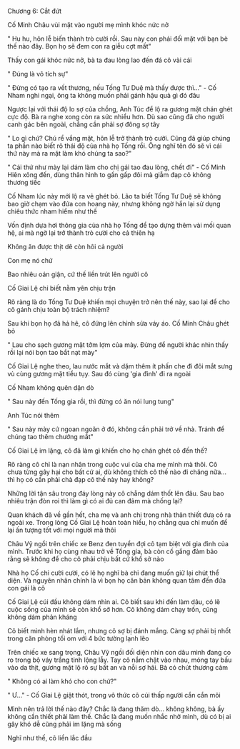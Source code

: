 




Chương 6: Cắt đứt


Cố Minh Châu vùi mặt vào người mẹ mình khóc nức nở

" Hu hu, hôn lễ biến thành trò cười rồi. Sau này con phải đối mặt với bạn bè thế nào đây. Bọn họ sẽ đem con ra giễu cợt mất"

Thấy con gái khóc nức nở, bà ta đau lòng lao đến đá cô vài cái

" Đúng là vô tích sự"

" Đừng có tạo ra vết thương, nếu Tống Tư Duệ mà thấy được thì..." - Cố Nham nghi ngại, ông ta không muốn phải gánh hậu quả gì đó đâu

Ngược lại với thái độ lo sợ của chồng, Anh Túc để lộ ra gương mặt chán ghét cực độ. Bà ra nghe xong còn ra sức nhiều hơn. Dù sao cũng đã cho người canh gác bên ngoài, chẳng cần phải sợ đông sợ tây

" Lo gì chứ? Chú rể vắng mặt, hôn lễ trở thành trò cười. Cũng đã giúp chúng ta phần nào biết rõ thái độ của nhà họ Tống rồi. Ông nghĩ tên đó sẽ vì cái thứ này mà ra mặt làm khó chúng ta sao?"



" Cái thứ như mày lại dám làm cho chị gái tao đau lòng, chết đi" - Cố Minh Hiên xông đến, dùng thân hình to gần gấp đôi mà giẫm đạp cô không thương tiếc

Cố Nham lúc này mới lộ ra vẻ ghét bỏ. Lão ta biết Tống Tư Duệ sẽ không bao giờ chạm vào đứa con hoang này, nhưng không ngờ hắn lại sử dụng chiêu thức nham hiểm như thế

Vốn định dựa hơi thông gia của nhà họ Tống để tạo dựng thêm vài mối quan hệ, ai mà ngờ lại trở thành trò cười cho cả thiên hạ

Không ăn được thịt dê còn hôi cả người

Con mẹ nó chứ

Bao nhiêu oán giận, cứ thế liền trút lên người cô

Cố Giai Lệ chỉ biết nằm yên chịu trận

Rõ ràng là do Tống Tư Duệ khiến mọi chuyện trở nên thế này, sao lại để cho cô gánh chịu toàn bộ trách nhiệm?

Sau khi bọn họ đã hả hê, cô đứng lên chỉnh sửa váy áo. Cố Minh Châu ghét bỏ

" Lau cho sạch gương mặt tởm lợm của mày. Đừng để người khác nhìn thấy rồi lại nói bọn tao bắt nạt mày"

Cố Giai Lệ nghe theo, lau nước mắt và dặm thêm ít phấn che đi đôi mắt sưng vù cùng gương mặt tiều tụy. Sau đó cùng 'gia đình' đi ra ngoài



Cố Nham không quên dặn dò

" Sau này đến Tống gia rồi, thì đừng có ăn nói lung tung"

Anh Túc nói thêm

" Sau này mày cứ ngoan ngoãn ở đó, không cần phải trở về nhà. Tránh để chúng tao thêm chướng mắt"

Cố Giai Lệ im lặng, cô đã làm gì khiến cho họ chán ghét cô đến thế?

Rõ ràng cô chỉ là nạn nhân trong cuộc vui của cha mẹ mình mà thôi. Cô chưa từng gây hại cho bất cứ ai, dù không thích cô thế nào đi chăng nữa... thì họ có cần phải chà đạp cô thế này hay không?

Những lời tận sâu trong đáy lòng này cô chẳng dám thốt lên đâu. Sau bao nhiêu trận đòn roi thì làm gì có ai đủ can đảm mà chống lại?

Quan khách đã về gần hết, cha mẹ và anh chị trong nhà thân thiết đưa cô ra ngoài xe. Trong lòng Cố Giai Lệ hoàn toàn hiểu, họ chẳng qua chỉ muốn để lại ấn tượng tốt với mọi người mà thôi

Châu Vỹ ngồi trên chiếc xe Benz đen tuyền đợi cô tạm biệt với gia đình của mình. Trước khi họ cùng nhau trở về Tống gia, bà còn cố gắng đảm bảo rằng sẽ không để cho cô phải chịu bất cứ khổ sở nào

Nhà họ Cố chỉ cười cười, có lẽ họ nghĩ bà chỉ đang muốn giữ lại chút thể diện. Và nguyên nhân chính là vì bọn họ căn bản không quan tâm đến đứa con gái là cô

Cố Giai Lệ cúi đầu không dám nhìn ai. Cô biết sau khi đến làm dâu, có lẽ cuộc sống của mình sẽ còn khổ sở hơn. Cô không dám chạy trốn, cũng không dám phản kháng

Cô biết mình hèn nhát lắm, nhưng cô sợ bị đánh mắng. Càng sợ phải bị nhốt trong căn phòng tối om với 4 bức tường lạnh lẽo

Trên chiếc xe sang trọng, Châu Vỹ ngồi đối diện nhìn con dâu mình đang co ro trong bộ váy trắng tinh lộng lẫy. Tay cô nắm chặt vào nhau, móng tay bấu vào da thịt, gương mặt lộ rõ sự bất an và nỗi sợ hãi. Bà có chút thương cảm

" Không có ai làm khó cho con chứ?"

" Ư..." - Cố Giai Lệ giật thót, trong vô thức cô cúi thấp người cắn cắn môi

Mình nên trả lời thế nào đây? Chắc là đang thăm dò... không không, bà ấy không cần thiết phải làm thế. Chắc là đang muốn nhắc nhở mình, dù có bị ai gây khó dễ cũng phải im lặng mà sống

Nghĩ như thế, cô liền lắc đầu




